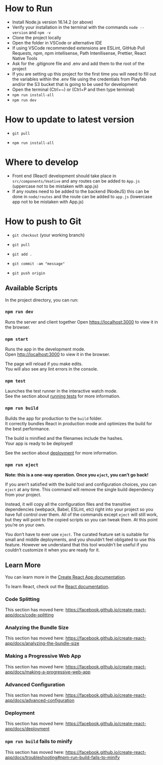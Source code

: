 # How to Run

-   Install Node.js version 16.14.2 (or above)
-   Verify your installation in the terminal with the commands `node --version` and `npm -v`
-   Clone the project locally
-   Open the folder in VSCode or alternative IDE
-   If using VSCode recommended extensions are ESLint, GitHub Pull Requests, npm, npm intellisense, Path Intenllisense, Prettier, React Native Tools
-   Ask for the .gitignore file and .env and add them to the root of the project
-   If you are setting up this project for the first time you will need to fill out the variables within the .env file using the credentials from Playfab and/or the S3 bucket that is going to be used for development
-   Open the terminal (Ctrl+~) or (Ctrl+P and then type terminal)
-   `npm run install-all`
-   `npm run dev`

# How to update to latest version

-   `git pull`

-   `npm run install-all`

# Where to develop

-   Front end (React) development should take place in `src/components/Veative` and any routes can be added to `App.js` (uppercase not to be mistaken with app.js)
-   If any routes need to be added to the backend (NodeJS) this can be done in `node/routes` and the route can be added to `app.js` (lowercase app not to be mistaken with App.js)

# How to push to Git

-   `git checkout` (your working branch)

-   `git pull`

-   `git add .`

-   `git commit -am "message"`

-   `git push origin`

## Available Scripts

In the project directory, you can run:

### `npm run dev`

Runs the server and client together
Open [https://localhost:3000](https://localhost:3000) to view it in the browser.

### `npm start`

Runs the app in the development mode.<br />
Open [http://localhost:3000](http://localhost:3000) to view it in the browser.

The page will reload if you make edits.<br />
You will also see any lint errors in the console.

### `npm test`

Launches the test runner in the interactive watch mode.<br />
See the section about [running tests](https://facebook.github.io/create-react-app/docs/running-tests) for more information.

### `npm run build`

Builds the app for production to the `build` folder.<br />
It correctly bundles React in production mode and optimizes the build for the best performance.

The build is minified and the filenames include the hashes.<br />
Your app is ready to be deployed!

See the section about [deployment](https://facebook.github.io/create-react-app/docs/deployment) for more information.

### `npm run eject`

**Note: this is a one-way operation. Once you `eject`, you can’t go back!**

If you aren’t satisfied with the build tool and configuration choices, you can `eject` at any time. This command will remove the single build dependency from your project.

Instead, it will copy all the configuration files and the transitive dependencies (webpack, Babel, ESLint, etc) right into your project so you have full control over them. All of the commands except `eject` will still work, but they will point to the copied scripts so you can tweak them. At this point you’re on your own.

You don’t have to ever use `eject`. The curated feature set is suitable for small and middle deployments, and you shouldn’t feel obligated to use this feature. However we understand that this tool wouldn’t be useful if you couldn’t customize it when you are ready for it.

## Learn More

You can learn more in the [Create React App documentation](https://facebook.github.io/create-react-app/docs/getting-started).

To learn React, check out the [React documentation](https://reactjs.org/).

### Code Splitting

This section has moved here: https://facebook.github.io/create-react-app/docs/code-splitting

### Analyzing the Bundle Size

This section has moved here: https://facebook.github.io/create-react-app/docs/analyzing-the-bundle-size

### Making a Progressive Web App

This section has moved here: https://facebook.github.io/create-react-app/docs/making-a-progressive-web-app

### Advanced Configuration

This section has moved here: https://facebook.github.io/create-react-app/docs/advanced-configuration

### Deployment

This section has moved here: https://facebook.github.io/create-react-app/docs/deployment

### `npm run build` fails to minify

This section has moved here: https://facebook.github.io/create-react-app/docs/troubleshooting#npm-run-build-fails-to-minify
